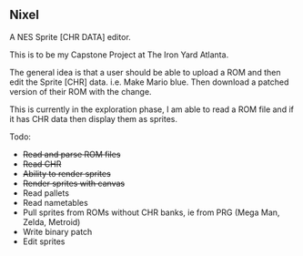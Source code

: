 ## Nixel

A NES Sprite [CHR DATA] editor.

This is to be my Capstone Project at The Iron Yard Atlanta.

The general idea is that a user should be able to upload a ROM and then edit the Sprite [CHR] data.  i.e. Make Mario blue.
Then download a patched version of their ROM with the change.


This is currently in the exploration phase, I am able to read a ROM file and if it has CHR data then display them as sprites.


Todo:
  - ~~Read and parse ROM files~~
  - ~~Read CHR~~
  - ~~Ability to render sprites~~
  - ~~Render sprites with canvas~~
  - Read pallets
  - Read nametables
  - Pull sprites from ROMs without CHR banks, ie from PRG (Mega Man, Zelda, Metroid)
  - Write binary patch
  - Edit sprites
